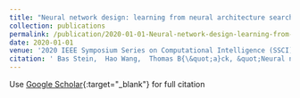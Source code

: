 ```yaml
---
title: "Neural network design: learning from neural architecture search"
collection: publications
permalink: /publication/2020-01-01-Neural-network-design-learning-from-neural-architecture-search
date: 2020-01-01
venue: '2020 IEEE Symposium Series on Computational Intelligence (SSCI)'
citation: ' Bas Stein,  Hao Wang,  Thomas B{\&quot;a}ck, &quot;Neural network design: learning from neural architecture search.&quot; 2020 IEEE Symposium Series on Computational Intelligence (SSCI), 2020.'
---
```

Use [Google Scholar](https://scholar.google.com/scholar?q=Neural+network+design:+learning+from+neural+architecture+search){:target="_blank"} for full citation